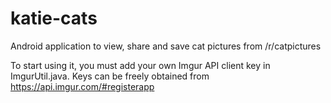 # katie-cats
Android application to view, share and save cat pictures from /r/catpictures

To start using it, you must add your own Imgur API client key in ImgurUtil.java. 
Keys can be freely obtained from https://api.imgur.com/#registerapp
